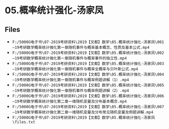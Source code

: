 # 05.概率统计强化-汤家凤

## Files

- `F:/5000G电子书\07-2019考研资料\2019【文都】数学\05.概率统计强化-汤家凤\001—19考研数学概率统计强化第一章随机事件与概率基本概念、性质及基本公式.mp4`
- `F:/5000G电子书\07-2019考研资料\2019【文都】数学\05.概率统计强化-汤家凤\002—19考研数学概率统计强化第一章随机事件与概率事件的独立性.mp4`
- `F:/5000G电子书\07-2019考研资料\2019【文都】数学\05.概率统计强化-汤家凤\003—19考研数学概率统计强化第一章随机事件与概率全概率与贝叶斯公式.mp4`
- `F:/5000G电子书\07-2019考研资料\2019【文都】数学\05.概率统计强化-汤家凤\004—19考研数学概率统计强化第一章随机事件与概率例题讲解（1）.mp4`
- `F:/5000G电子书\07-2019考研资料\2019【文都】数学\05.概率统计强化-汤家凤\005—19考研数学概率统计强化第一章随机事件与概率例题讲解（2）.mp4`
- `F:/5000G电子书\07-2019考研资料\2019【文都】数学\05.概率统计强化-汤家凤\006—19考研数学概率统计强化第二章一维随机变量及分布基本概念.mp4`
- `F:/5000G电子书\07-2019考研资料\2019【文都】数学\05.概率统计强化-汤家凤\007—19考研数学概率统计强化第二章一维随机变量及分布常见随机变量及例题讲解.mp4`
- `F:/5000G电子书\07-2019考研资料\2019【文都】数学\05.概率统计强化-汤家凤\files.txt`
